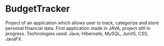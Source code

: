 # BudgetTracker
Project of an application which allows user to track, categorize and store personal financial data.
First application made in JAVA, project still in progress.
Technologies used: Java, Hibernate, MySQL, Junit5, CSS, JavaFX.
